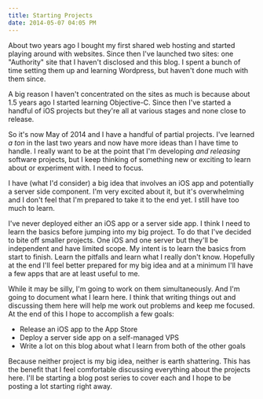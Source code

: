 ```yaml
---
title: Starting Projects
date: 2014-05-07 04:05 PM
---
```


About two years ago I bought my first shared web hosting and started playing around with websites. Since then I've launched two sites: one "Authority" site that I haven't disclosed and this blog. I spent a bunch of time setting them up and learning Wordpress, but haven't done much with them since.

A big reason I haven't concentrated on the sites as much is because about 1.5 years ago I started learning Objective-C. Since then I've started a handful of iOS projects but they're all at various stages and none close to release.

So it's now May of 2014 and I have a handful of partial projects. I've learned *a ton* in the last two years and now have more ideas than I have time to handle. I really want to be at the point that I'm developing *and releasing* software projects, but I keep thinking of something new or exciting to learn about or experiment with. I need to focus.

I have (what I'd consider) a big idea that involves an iOS app and potentially a server side component. I'm very excited about it, but it's overwhelming and I don't feel that I'm prepared to take it to the end yet. I still have too much to learn.

I've never deployed either an iOS app or a server side app. I think I need to learn the basics before jumping into my big project. To do that I've decided to bite off smaller projects. One iOS and one server but they'll be independent and have limited scope. My intent is to learn the basics from start to finish. Learn the pitfalls and learn what I really don't know. Hopefully at the end I'll feel better prepared for my big idea and at a minimum I'll have a few apps that are at least useful to me.

While it may be silly, I'm going to work on them simultaneously. And I'm going to document what I learn here.  I think that writing things out and discussing them here will help me work out problems and keep me focused. At the end of this I hope to accomplish a few goals:

* Release an iOS app to the App Store
* Deploy a server side app on a self-managed VPS
* Write a lot on this blog about what I learn from both of the other goals

Because neither project is my big idea, neither is earth shattering. This has the benefit that I feel comfortable discussing everything about the projects here. I'll be starting a blog post series to cover each and I hope to be posting a lot starting right away.
